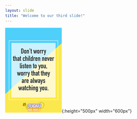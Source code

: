 ```yaml
---
layout: slide
title: "Welcome to our third slide!"
---
```

![](./images/008_children.jpg 'how does it come'){:height="500px" width="600px"}
